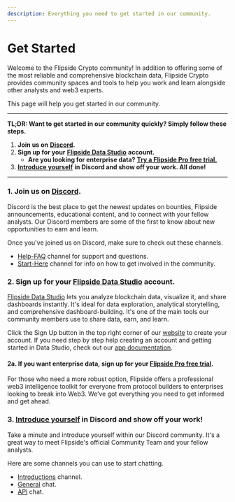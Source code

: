 ```yaml
---
description: Everything you need to get started in our community.
---
```


# Get Started

Welcome to the Flipside Crypto community! In addition to offering some of the most reliable and comprehensive blockchain data, Flipside Crypto provides community spaces and tools to help you work and learn alongside other analysts and web3 experts.&#x20;

This page will help you get started in our community.

***

**TL;DR: Want to get started in our community quickly? Simply follow these steps.**&#x20;

1. **Join us on** [**Discord**](https://discord.gg/flipside)**.**
2. **Sign up for your** [**Flipside Data Studio**](https://flipsidecrypto.xyz/edit) **account.**
   * **Are you looking for enterprise data?** [**Try a Flipside Pro free trial.**](https://data.flipsidecrypto.com/)&#x20;
3. [**Introduce yourself**](https://discord.com/channels/784442203187314689/1001866283781984286) **in Discord and show off your work. All done!**

***

### 1. Join us on [Discord](https://discord.gg/flipside).

Discord is the best place to get the newest updates on bounties, Flipside announcements, educational content, and to connect with your fellow analysts. Our Discord members are some of the first to know about new opportunities to earn and learn.

Once you've joined us on Discord, make sure to check out these channels.&#x20;

* [Help-FAQ](https://discord.com/channels/784442203187314689/1166830352459907126) channel for support and questions.
* [Start-Here](https://discord.com/channels/784442203187314689/1166858825882677278) channel for info on how to get involved in the community.

### 2. Sign up for your [Flipside Data Studio](https://flipsidecrypto.xyz/) account.

[Flipside Data Studio](https://flipsidecrypto.xyz/) lets you analyze blockchain data, visualize it, and share dashboards instantly. It's ideal for data exploration, analytical storytelling, and comprehensive dashboard-building. It's one of the main tools our community members use to share data, earn, and learn.

Click the Sign Up button in the top right corner of our [website](https://flipsidecrypto.xyz/) to create your account. If you need step by step help creating an account and getting started in Data Studio, check out our [app documentation](../our-app/getting-started.md).

#### 2a. If you want enterprise data, sign up for your [Flipside Pro free trial](https://data.flipsidecrypto.com/).

For those who need a more robust option, Flipside offers a professional web3 intelligence toolkit for everyone from protocol builders to enterprises looking to break into Web3. We’ve got everything you need to get informed and get ahead.

### 3. [Introduce yourself](https://discord.com/channels/784442203187314689/1001866283781984286) in Discord and show off your work!

Take a minute and introduce yourself within our Discord community. It's a great way to meet Flipside's official Community Team and your fellow analysts.&#x20;

Here are some channels you can use to start chatting.

* [Introductions](https://discord.com/channels/784442203187314689/1001866283781984286) channel.
* [General](https://discord.com/channels/784442203187314689/826928846670135306) chat.
* [API](https://discord.com/channels/784442203187314689/992103637587337226) chat.

